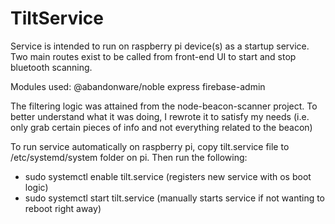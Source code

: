 # TiltService

Service is intended to run on raspberry pi device(s) as a startup service. Two main routes exist to be called from front-end UI to start and stop bluetooth scanning.

Modules used:
@abandonware/noble
express
firebase-admin

The filtering logic was attained from the node-beacon-scanner project. To better understand what it was doing, I rewrote it to satisfy my needs (i.e. only grab certain pieces of info and not everything related to the beacon)

To run service automatically on raspberry pi, copy tilt.service file to /etc/systemd/system folder on pi. Then run the following:
* sudo systemctl enable tilt.service (registers new service with os boot logic)
* sudo systemctl start tilt.service (manually starts service if not wanting to reboot right away)
